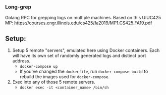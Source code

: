 ### Long-grep
Golang RPC for grepping logs on multiple machines.
Based on this UIUC425 MP: https://courses.engr.illinois.edu/cs425/fa2019/MP1.CS425.FA19.pdf

## Setup:
1. Setup 5 remote "servers", emulated here using Docker containers.
   Each will have its own set of randomly generated logs and
   distinct port address.
      - `docker-compose up`
      - If you've changed the `dockerfile`, run `docker-compose build` to rebuild the images used for `docker-compose`.
2. Exec into any of those 5 remote servers.
      - `docker exec -it <container_name> /bin/sh`

